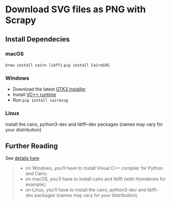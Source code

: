 # Download SVG files as PNG with Scrapy

## Install Dependecies

### macOS
`brew install cairo libffi`
`pip install CairoSVG`

### Windows

- Download the latest [GTK3 installer](https://github.com/tschoonj/GTK-for-Windows-Runtime-Environment-Installer/releases)
- Install [VC++ runtime](https://aka.ms/vs/17/release/vc_redist.x64.exe)
- Run `pip install cairosvg`

### Linux

install the cairo, python3-dev and libffi-dev packages (names may vary for your distribution)

## Further Reading
See [details here](https://cairosvg.org/documentation/)
> - on Windows, you’ll have to install Visual C++ compiler for Python and Cairo;
> - on macOS, you’ll have to install cairo and libffi (with Homebrew for example);
> - on Linux, you’ll have to install the cairo, python3-dev and libffi-dev packages (names may vary for your 
distribution).
